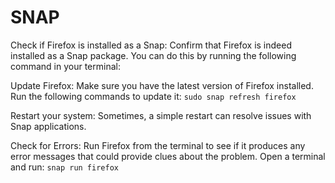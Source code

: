 # SNAP

Check if Firefox is installed as a Snap: Confirm that Firefox is indeed installed as a Snap package. You can do this by running the following command in your terminal:

Update Firefox: Make sure you have the latest version of Firefox installed. Run the following commands to update it:
```sudo snap refresh firefox```

Restart your system: Sometimes, a simple restart can resolve issues with Snap applications.

Check for Errors: Run Firefox from the terminal to see if it produces any error messages that could provide clues about the problem. Open a terminal and run:
```snap run firefox```
